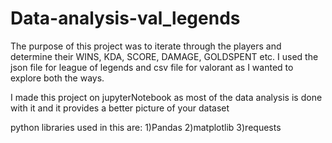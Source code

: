 # Data-analysis-val_legends

The purpose of this project was to iterate through the  players and determine their WINS, KDA, SCORE, DAMAGE, GOLDSPENT etc. 
I used the json file for league of legends and csv file for valorant as I wanted to explore both the ways.

I made this project on jupyterNotebook as most of the data analysis is done with it and it provides a better picture
of your dataset

python libraries used in this are:
1)Pandas
2)matplotlib
3)requests


